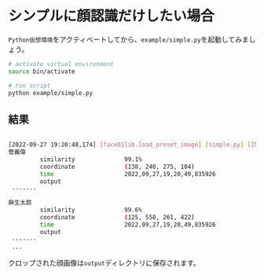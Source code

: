# シンプルに顔認識だけしたい場合

`Python仮想環境`をアクティベートしてから、`example/simple.py`を起動してみましょう。

```bash
# activate virtual environment
source bin/activate

# run script
python example/simple.py
```

## 結果
```bash

[2022-09-27 19:20:48,174] [face01lib.load_preset_image] [simple.py] [INFO] Loading npKnown.npz
菅義偉
         similarity              99.1%
         coordinate              (138, 240, 275, 104)
         time                    2022,09,27,19,20,49,835926
         output
 -------

麻生太郎
         similarity              99.6%
         coordinate              (125, 558, 261, 422)
         time                    2022,09,27,19,20,49,835926
         output
 -------
 ...
```

クロップされた顔画像は`output`ディレクトリに保存されます。



